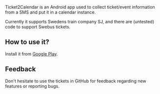 Ticket2Calendar is an Android app used to collect ticket/event information from a SMS and put it in a calendar instance.

Currently it supports Swedens train company SJ, and there are (untested) code to support Swebus tickets.

## How to use it?

Install it from [Google Play](https://play.google.com/store/apps/details?id=se.acrend.sj2cal).

## Feedback

Don't hesitate to use the tickets in GitHub for feedback regarding new features or reporting bugs.